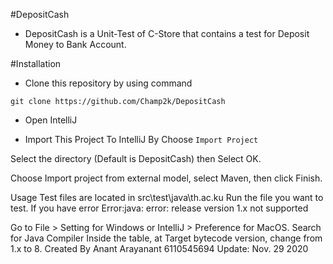 #DepositCash
* DepositCash is a Unit-Test of C-Store that contains a test for Deposit Money to Bank Account.

#Installation
* Clone this repository by using command

``` 
git clone https://github.com/Champ2k/DepositCash
```

* Open IntelliJ

* Import This Project To IntelliJ By Choose 
``` Import Project ```

Select the directory (Default is DepositCash) then Select OK.

Choose Import project from external model, select Maven, then click Finish.

Usage
Test files are located in src\test\java\th.ac.ku
Run the file you want to test.
If you have error Error:java: error: release version 1.x not supported

Go to File > Setting for Windows or IntelliJ > Preference for MacOS.
Search for Java Compiler
Inside the table, at Target bytecode version, change from 1.x to 8.
Created By
Anant Arayanant 6110545694
Update: Nov. 29 2020